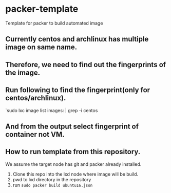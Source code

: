 # packer-template
Template for packer to build automated image

## Currently centos and archlinux has multiple image on same name.
## Therefore, we need to find out the fingerprints of the image.
## Run following to find the fingerprint(only for centos/archlinux).
`sudo lxc image list images: | grep -i centos
## And from the output select fingerprint of container not VM.

## How to run template from this repository.
We assume the target node has git and packer already installed.
1. Clone this repo into the lxd node where image will be build.
2. pwd to lxd directory in the repository
3. run `sudo packer build ubuntu16.json`


